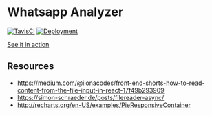 # Whatsapp Analyzer

[![TavisCI](https://travis-ci.com/johnb8005/whatsappanalyzer.svg?branch=master)](https://travis-ci.com/johnb8005/whatsappanalyzer)
[![Deployment](https://github.com/johnb8005/whatsappanalyzer/actions/workflows/deploy.yml/badge.svg)](https://github.com/johnb8005/whatsappanalyzer/actions/workflows/deploy.yml)

[See it in action](https://johnb8005.github.io/whatsappanalyzer/)

## Resources

* https://medium.com/@ilonacodes/front-end-shorts-how-to-read-content-from-the-file-input-in-react-17f49b293909
* https://simon-schraeder.de/posts/filereader-async/
* http://recharts.org/en-US/examples/PieResponsiveContainer



